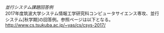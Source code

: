 *並行システム課題回答例*  
2017年度筑波大学システム情報工学研究科コンピュータサイエンス専攻、並行システム[秋学期]の回答例。参照ページは以下となる。  
http://www.cs.tsukuba.ac.jp/~yas/cs/csys-2017/